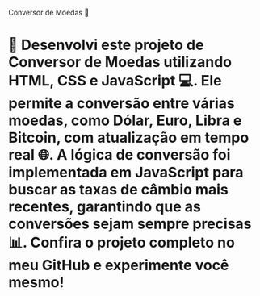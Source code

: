 <p>Conversor de Moedas 💱</p>
<h1>🚀 Desenvolvi este projeto de Conversor de Moedas utilizando HTML, CSS e JavaScript 💻. Ele permite a conversão entre várias moedas, como Dólar, Euro, Libra e Bitcoin, com atualização em tempo real 🌐. A lógica de conversão foi implementada em JavaScript para buscar as taxas de câmbio mais recentes, garantindo que as conversões sejam sempre precisas 📊. Confira o projeto completo no meu GitHub e experimente você mesmo!</h1>
